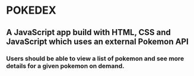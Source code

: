 # POKEDEX
## A JavaScript app build with HTML, CSS and JavaScript which uses an external Pokemon API

### Users should be able to view a list of pokemon and see more details for a given pokemon on demand.

